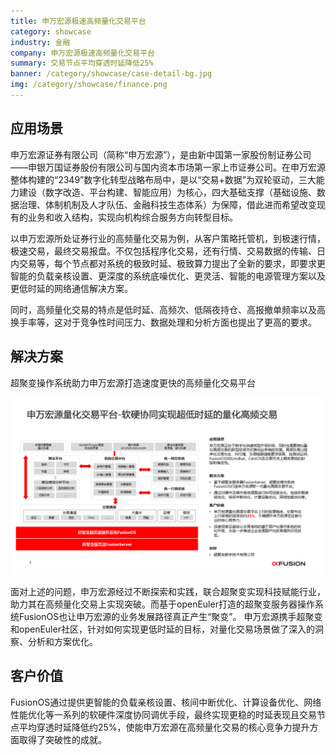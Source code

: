 ```yaml
---
title: 申万宏源极速高频量化交易平台
category: showcase
industry: 金融
company: 申万宏源极速高频量化交易平台
summary: 交易节点平均穿透时延降低25%
banner: /category/showcase/case-detail-bg.jpg
img: /category/showcase/finance.png
---
```


## 应用场景

申万宏源证券有限公司（简称“申万宏源”），是由新中国第一家股份制证券公司——申银万国证券股份有限公司与国内资本市场第一家上市证券公司。在申万宏源整体构建的“2349”数字化转型战略布局中，是以“交易+数据”为双轮驱动，三大能力建设（数字改造、平台构建、智能应用）为核心，四大基础支撑（基础设施、数据治理、体制机制及人才队伍、金融科技生态体系）为保障，借此进而希望改变现有的业务和收入结构，实现向机构综合服务方向转型目标。 

以申万宏源所处证券行业的高频量化交易为例，从客户策略托管机，到极速行情，极速交易，最终交易报盘。不仅包括程序化交易，还有行情、交易数据的传输、日内交易等，每个节点都对系统的极致时延、极致算力提出了全新的要求，即要求更智能的负载亲核设置、更深度的系统底噪优化、更灵活、智能的电源管理方案以及更低时延的网络通信解决方案。

同时，高频量化交易的特点是低时延、高频次、低隔夜持仓、高报撤单频率以及高换手率等，这对于竞争性时间压力、数据处理和分析方面也提出了更高的要求。

## 解决方案

超聚变操作系统助力申万宏源打造速度更快的高频量化交易平台

<div class="case-img"><img src="./img2.png"/></div>

面对上述的问题，申万宏源经过不断探索和实践，联合超聚变实现科技赋能行业，助力其在高频量化交易上实现突破。而基于openEuler打造的超聚变服务器操作系统FusionOS也让申万宏源的业务发展路径真正产生“聚变”。 申万宏源携手超聚变和openEuler社区，针对如何实现更低时延的目标，对量化交易场景做了深入的洞察、分析和方案优化。

## 客户价值

FusionOS通过提供更智能的负载亲核设置、核间中断优化、计算设备优化、网络性能优化等一系列的软硬件深度协同调优手段，最终实现更稳的时延表现且交易节点平均穿透时延降低约25%，使能申万宏源在高频量化交易的核心竞争力提升方面取得了突破性的成就。
